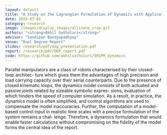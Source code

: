 ```yaml
---
layout: default
title: "A Study on the Lagrangian Formulation of Dynamics with Applications to Control of Parallel Manipulators"
date: 2019-07-01
category: research
image: /images/display_images/allinone_crop.gif
authors: "<strong>Akhil Sathuluri</strong>"
advisor: "Sandipan Bandyopadhyay"
venue: "Dual Degree Report"
slides: research/pdf/ddp_presentation.pdf
report: /research/pdf/DDP_report.pdf
code: https://github.com/akhilsathuluri/SRSPM_dynamics
---
```

Parallel manipulators are a class of robots characterised by their closed-loop architec- ture which gives them the advantages of high precision and load carrying capacity over their serial counterparts. Due to the presence of closed kinematic loops, the dynamics model consists of both actuated and passive joints related by sizeable symbolic expres- sions, evaluation of which hinders the speed of computer simulation. As a result, in practice, the dynamics model is often simplified, and control algorithms are used to compensate the model inaccuracies. Further, the computation of a model-based control input in realistic time scales with a precise formulation of the system remains a chal- lenge. Therefore, a dynamics formulation that would enable faster calculations without compromising on the fidelity of the model forms the central idea of the report.
